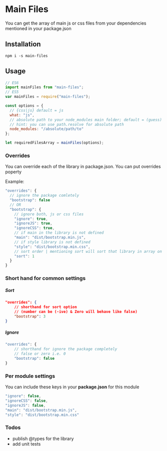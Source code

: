 # Main Files

You can get the array of main js or css files from your dependencies mentioned in your package.json

## Installation

```shell
npm i -s main-files
```

## Usage

```javascript
// ES6
import mainFiles from "main-files";
// ES5
var mainFiles = require("main-files");

const options = {
  // {css|js} default = js
  what: "js",
  // absolute path to your node_modules main folder; default = (guess)
  // hint: you can use path.resolve for absolute path
  node_modules: "/absolute/path/to"
};

let requiredFilesArray = mainFiles(options);
```

### Overrides

You can override each of the library in package.json. You can put overrides poperty

Example:

```javascript
"overrides": {
  // ignore the package comletely
  "bootstrap": false
  // OR
  "bootstrap": {
    // ignore both, js or css files
    "ignore": true,
    "ignoreJS": true,
    "ignoreCSS": true,
    // if main in the library is not defined
    "main": "dist/bootstrap.min.js",
    // if style library is not defined
    "style": "dist/bootstrap.min.css",
    // sort order | mentioning sort will sort that library in array on mentioned number
    "sort": 1
  }
}
```
### Short hand for common settings

##### Sort

```json
"overrides": {
	// shorthand for sort option
    // (number can be (-ive) & Zero will behave like false)
	"bootstrap": 3
}
```

##### Ignore

```javascript
"overrides": {
	// shorthand for ignore the package completely
    // false or zero i.e. 0
	"bootstrap": false 
}
```



### Per module settings

You can include these keys in your **package.json** for this module

```javascript
"ignore": false,
"ignoreCSS": false,
"ignoreJS": false,
"main": "dist/bootstrap.min.js",
"style": "dist/bootstrap.min.css"
```



### Todos

- publish @types for the library
- add unit tests

